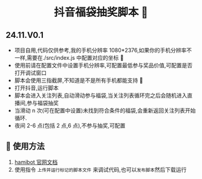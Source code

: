 <h1 align="center">抖音福袋抽奖脚本 👋</h1>

## 24.11.V0.1

-   项目自用,代码仅供参考,我的手机分辨率 1080\*2376,如果你的手机分辨率不一样,需要在./src/index.js 中配置对应的坐标 📝
-   使用前请在配置文件中设置手机分辨率,可配置最低参与奖品价值,可配置是否打开调试窗口
-   脚本会使用三指截屏,不知道是不是所有手机都能支持 🤔
-   打开抖音,运行脚本
-   脚本会进入关注列表,自动滑动参与福袋,当关注列表循环完之后会随机进入直播间,参与福袋抽奖
-   当滑动 n 次(可在配置中设置)未找到符合条件的福袋,会重新返回关注列表开始循环.
-   夜间 2-6 点(包括 2 点,6 点),不参与抽奖,可配置

## 🚀 使用方法

1. [hamibot 官网文档](https://docs.hamibot.com/reference/widgetsBasedAutomation)
2. 使用指令 `上传并运行标记的脚本文件` 来调试代码,也可以`发布脚本`然后下载运行

